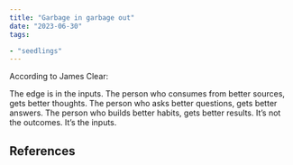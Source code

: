 ```yaml
---
title: "Garbage in garbage out"
date: "2023-06-30"
tags:

- "seedlings"
---
```


According to James Clear:

The edge is in the inputs. The person who consumes from better sources, gets better thoughts. The person who asks better questions, gets better answers. The person who builds better habits, gets better results. It’s not the outcomes. It’s the inputs.

## References